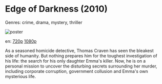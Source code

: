 # Edge of Darkness (2010)

Genres: crime, drama, mystery, thriller

![poster](http://image.tmdb.org/t/p/w500/u3kUkeKziARwvKFlWo6ZBYnaCpG.jpg)

en:
  [720p](magnet:?xt=urn:btih:36012288FE274F5A5A97988FB73F5E62D54A5809&tr=udp://glotorrents.pw:6969/announce&tr=udp://tracker.opentrackr.org:1337/announce&tr=udp://torrent.gresille.org:80/announce&tr=udp://tracker.openbittorrent.com:80&tr=udp://tracker.coppersurfer.tk:6969&tr=udp://tracker.leechers-paradise.org:6969&tr=udp://p4p.arenabg.ch:1337&tr=udp://tracker.internetwarriors.net:1337)
  [1080p](magnet:?xt=urn:btih:C1BA30697A16D008289C7C80213A4D843255D71F&tr=udp://glotorrents.pw:6969/announce&tr=udp://tracker.opentrackr.org:1337/announce&tr=udp://torrent.gresille.org:80/announce&tr=udp://tracker.openbittorrent.com:80&tr=udp://tracker.coppersurfer.tk:6969&tr=udp://tracker.leechers-paradise.org:6969&tr=udp://p4p.arenabg.ch:1337&tr=udp://tracker.internetwarriors.net:1337)
  


As a seasoned homicide detective, Thomas Craven has seen the bleakest side of humanity. But nothing prepares him for the toughest investigation of his life: the search for his only daughter Emma's killer. Now, he is on a personal mission to uncover the disturbing secrets surrounding her murder, including corporate corruption, government collusion and Emma's own mysterious life.